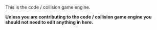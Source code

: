 This is the code / collision game engine.

**Unless you are contributing to the code / collision game engine you should not need to edit anything in here.**

